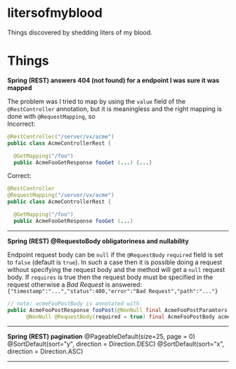 # litersofmyblood

Things discovered by shedding liters of my blood.

# Things

**Spring (REST) answers 404 (not found) for a endpoint I was sure it was mapped**

The problem was I tried to map by using the `value` field of the `@RestController` annotation, but it is meaningless and the right mapping is done with `@RequestMapping`, so  
Incorrect:
```java
@RestController("/server/vx/acme")
public class AcmeControllerRest {

  @GetMapping("/foo")
  public AcmeFooGetResponse fooGet (...) {...}
```

Correct:
```java
@RestController
@RequestMapping("/server/vx/acme")
public class AcmeControllerRest {

  @GetMapping("/foo")
  public AcmeFooGetResponse fooGet (...) 
```

---

**Spring (REST) @RequestoBody obligatoriness and nullability**

Endpoint request body can be `null` if the `@RequestBody` `required` field is set to `false` (default is `true`). In such a case then it is possible doing a request without specifying the request body and the method will get a `null` request body. If `requires` is true then the request body must be specified in the request otherwise a _Bad Request_ is answered: `{"timestamp":"...","status":400,"error":"Bad Request","path":"..."}`

```java
// note: acmeFooPostBody is annotated with 
public AcmeFooPostResponse fooPost(@NonNull final AcmeFooPostParamters acmeFooPostParamters,
      @NonNull @RequestBody(required = true) final AcmeFooPostBody acmeFooPostBody) { ... }
```


---

**Spring (REST) pagination**
@PageableDefault(size=25, page = 0)
      @SortDefault(sort="y", direction = Direction.DESC) @SortDefault(sort="x", direction = Direction.ASC) 

---

